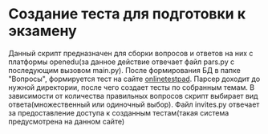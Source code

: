 # Создание теста для подготовки к экзамену
Данный скрипт предназначен для сборки вопросов и ответов на них с платформы openedu(за данное действие отвечает файл pars.py с последующим вызовом main.py). После формирования БД в папке "Вопросы", формируется тест на сайте [onlinetestpad](https://onlinetestpad.com/). Парсер доходит до нужной директории, после чего создает тесты по собранным темам.
В зависимости от количества правильных вопросов скрипт выбирает вид ответа(множественный или одиночный выбор). Файл invites.py отвечает за предоставление доступа к созданным тестам(такая система предусмотрена на данном сайте)
